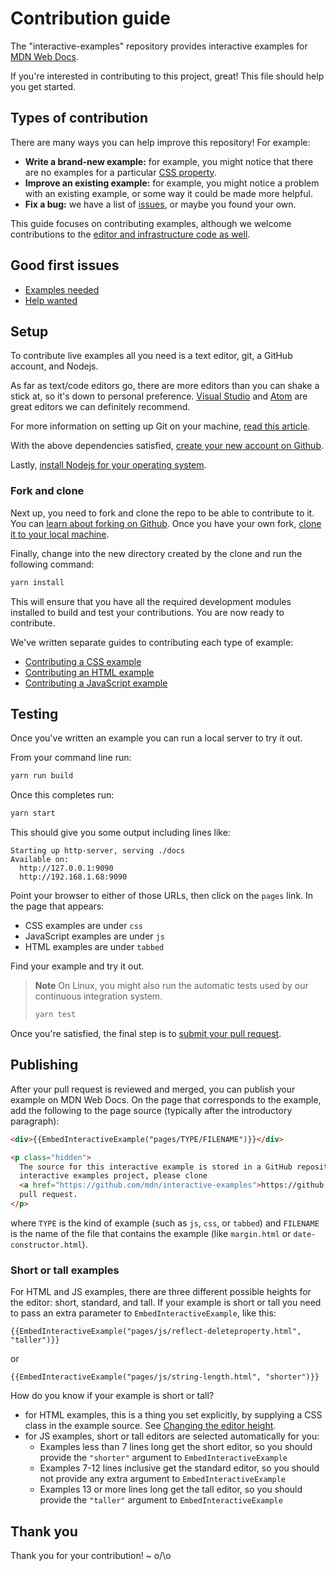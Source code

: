 # Contribution guide

The "interactive-examples" repository provides interactive examples for [MDN Web Docs](https://developer.mozilla.org).

If you're interested in contributing to this project, great! This file should help you get started.

## Types of contribution

There are many ways you can help improve this repository! For example:

- **Write a brand-new example:** for example, you might notice that there are no
  examples for a particular [CSS property](https://developer.mozilla.org/en-US/docs/Web/CSS/Reference).
- **Improve an existing example:** for example,
  you might notice a problem with an existing example, or some way it could be made more helpful.
- **Fix a bug:** we have a list of [issues](https://github.com/mdn/interactive-examples/issues),
  or maybe you found your own.

This guide focuses on contributing examples, although we welcome contributions to the [editor and infrastructure code as well](https://github.com/mdn/bob).

## Good first issues

- [Examples needed](https://github.com/mdn/interactive-examples/issues?q=is%3Aissue+is%3Aopen+sort%3Aupdated-desc+label%3A%22example+needed%22+no%3Aassignee)
- [Help wanted](https://github.com/mdn/interactive-examples/issues?q=is%3Aissue+is%3Aopen+sort%3Aupdated-desc+label%3A%22help+wanted%22+no%3Aassignee)

## Setup

To contribute live examples all you need is a text editor, git, a GitHub account, and Nodejs.

As far as text/code editors go, there are more editors than you can shake a stick at, so it's down to personal preference. [Visual Studio](https://code.visualstudio.com/download) and [Atom](https://atom.io/) are great editors we can definitely recommend.

For more information on setting up Git on your machine, [read this article](https://help.github.com/articles/set-up-git/).

With the above dependencies satisfied, [create your new account on Github](https://github.com/join).

Lastly, [install Nodejs for your operating system](https://nodejs.org/).

### Fork and clone

Next up, you need to fork and clone the repo to be able to contribute to it. You can [learn about forking on Github](https://help.github.com/articles/fork-a-repo). Once you have your own fork, [clone it to your local machine](https://help.github.com/articles/cloning-a-repository/).

Finally, change into the new directory created by the clone and run the following command:

```bash
yarn install
```

This will ensure that you have all the required development modules installed to build and test your contributions. You are now ready to contribute.

We've written separate guides to contributing each type of example:

- [Contributing a CSS example](CONTRIBUTING-CSS.md)
- [Contributing an HTML example](CONTRIBUTING-HTML.md)
- [Contributing a JavaScript example](CONTRIBUTING-JavaScript.md)

## Testing

Once you've written an example you can run a local server to try it out.

From your command line run:

```bash
yarn run build
```

Once this completes run:

```bash
yarn start
```

This should give you some output including lines like:

```plain
Starting up http-server, serving ./docs
Available on:
  http://127.0.0.1:9090
  http://192.168.1.68:9090
```

Point your browser to either of those URLs, then click on the `pages` link. In the page that appears:

- CSS examples are under `css`
- JavaScript examples are under `js`
- HTML examples are under `tabbed`

Find your example and try it out.

> **Note** On Linux, you might also run the automatic tests used by our continuous integration system.
>
> ```bash
> yarn test
> ```

Once you're satisfied, the final step is to [submit your pull request](https://help.github.com/articles/creating-a-pull-request/).

## Publishing

After your pull request is reviewed and merged, you can publish your example on MDN Web Docs. On the page that corresponds to the example, add the following to the page source (typically after the introductory paragraph):

```html
<div>{{EmbedInteractiveExample("pages/TYPE/FILENAME")}}</div>

<p class="hidden">
  The source for this interactive example is stored in a GitHub repository. If you'd like to contribute to the
  interactive examples project, please clone
  <a href="https://github.com/mdn/interactive-examples">https://github.com/mdn/interactive-examples</a> and send us a
  pull request.
</p>
```

where `TYPE` is the kind of example (such as `js`, `css`, or `tabbed`) and `FILENAME` is the name of the file that contains the example (like `margin.html` or `date-constructor.html`).

### Short or tall examples

For HTML and JS examples, there are three different possible heights for the editor: short, standard, and tall. If your example is short or tall you need to pass an extra parameter to `EmbedInteractiveExample`, like this:

```plain
{{EmbedInteractiveExample("pages/js/reflect-deleteproperty.html", "taller")}}
```

or

```plain
{{EmbedInteractiveExample("pages/js/string-length.html", "shorter")}}
```

How do you know if your example is short or tall?

- for HTML examples, this is a thing you set explicitly, by supplying a CSS class in the example source. See [Changing the editor height](CONTRIBUTING-HTML.md#changing-the-editor-height).
- for JS examples, short or tall editors are selected automatically for you:
  - Examples less than 7 lines long get the short editor, so you should provide the `"shorter"` argument to `EmbedInteractiveExample`
  - Examples 7-12 lines inclusive get the standard editor, so you should not provide any extra argument to `EmbedInteractiveExample`
  - Examples 13 or more lines long get the tall editor, so you should provide the `"taller"` argument to `EmbedInteractiveExample`

## Thank you

Thank you for your contribution! ~ o/\o
